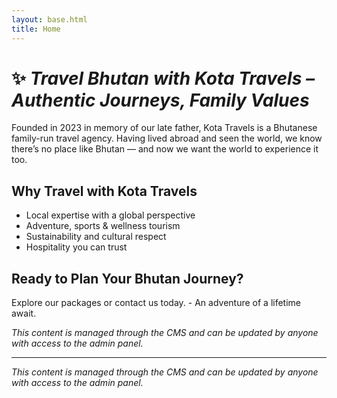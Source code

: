 ```yaml
---
layout: base.html
title: Home
---
```

# ✨ *Travel Bhutan with Kota Travels – Authentic Journeys, Family Values*

Founded in 2023 in memory of our late father, Kota Travels is a Bhutanese family-run travel agency. Having lived abroad and seen the world, we know there’s no place like Bhutan — and now we want the world to experience it too.

## Why Travel with Kota Travels

* Local expertise with a global perspective
* Adventure, sports & wellness tourism
* Sustainability and cultural respect
* Hospitality you can trust

## Ready to Plan Your Bhutan Journey?

Explore our packages or contact us today. - An adventure of a lifetime await. 

*This content is managed through the CMS and can be updated by anyone with access to the admin panel.*



- - -

*This content is managed through the CMS and can be updated by anyone with access to the admin panel.*
